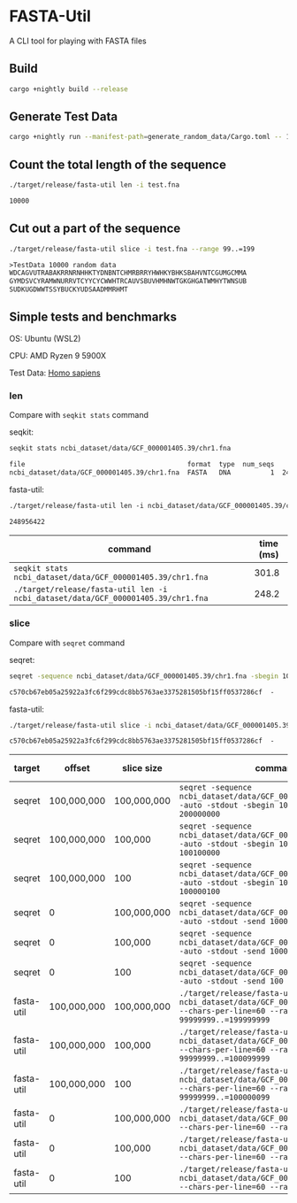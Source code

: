 # FASTA-Util

A CLI tool for playing with FASTA files

## Build

```sh
cargo +nightly build --release
```

## Generate Test Data

```sh
cargo +nightly run --manifest-path=generate_random_data/Cargo.toml -- 10000 > test.fna
```

## Count the total length of the sequence

```sh
./target/release/fasta-util len -i test.fna
```

```txt
10000
```

## Cut out a part of the sequence

```sh
./target/release/fasta-util slice -i test.fna --range 99..=199
```

```txt
>TestData 10000 random data
WDCAGVUTRABAKRRNRNHHKTYDNBNTCHMRBRRYHWHKYBHKSBAHVNTCGUMGCMMA
GYMDSVCYRAMWNURRVTCYYCYCWWHTRCAUVSBUVHMHNWTGKGHGATWMHYTWNSUB
SUDKUGDWWTSSYBUCKYUDSAADMMRHMT
```

## Simple tests and benchmarks

OS: Ubuntu (WSL2)

CPU: AMD Ryzen 9 5900X

Test Data: [Homo sapiens](https://www.ncbi.nlm.nih.gov/data-hub/taxonomy/9606/)

### len

Compare with `seqkit stats` command

seqkit:

```sh
seqkit stats ncbi_dataset/data/GCF_000001405.39/chr1.fna
```

```txt
file                                         format  type  num_seqs      sum_len      min_len      avg_len      max_len
ncbi_dataset/data/GCF_000001405.39/chr1.fna  FASTA   DNA          1  248,956,422  248,956,422  248,956,422  248,956,422
```

fasta-util:

```txt
./target/release/fasta-util len -i ncbi_dataset/data/GCF_000001405.39/chr1.fna
```

```txt
248956422
```

| command                                                                          | time (ms) |
| -------------------------------------------------------------------------------- | --------- |
| `seqkit stats ncbi_dataset/data/GCF_000001405.39/chr1.fna`                       | 301.8     |
| `./target/release/fasta-util len -i ncbi_dataset/data/GCF_000001405.39/chr1.fna` | 248.2     |

### slice

Compare with `seqret` command

seqret:

```sh
seqret -sequence ncbi_dataset/data/GCF_000001405.39/chr1.fna -sbegin 100000000 -send 200000000 -auto -stdout | sha256sum
```

```txt
c570cb67eb05a25922a3fc6f299cdc8bb5763ae3375281505bf15ff0537286cf  -
```

fasta-util:

```sh
./target/release/fasta-util slice -i ncbi_dataset/data/GCF_000001405.39/chr1.fna --chars-per-line=60 --range 99999999..=199999999 | sha256sum
```

```txt
c570cb67eb05a25922a3fc6f299cdc8bb5763ae3375281505bf15ff0537286cf  -
```

| target     | offset      | slice size  | command                                                                                                                             | time (ms) |
| ---------- | ----------- | ----------- | ----------------------------------------------------------------------------------------------------------------------------------- | --------- |
| seqret     | 100,000,000 | 100,000,000 | `seqret -sequence ncbi_dataset/data/GCF_000001405.39/chr1.fna -auto -stdout -sbegin 100000000 -send 200000000`                      | 665.7     |
| seqret     | 100,000,000 | 100,000     | `seqret -sequence ncbi_dataset/data/GCF_000001405.39/chr1.fna -auto -stdout -sbegin 100000000 -send 100100000`                      | 563.0     |
| seqret     | 100,000,000 | 100         | `seqret -sequence ncbi_dataset/data/GCF_000001405.39/chr1.fna -auto -stdout -sbegin 100000000 -send 100000100`                      | 552.7     |
| seqret     | 0           | 100,000,000 | `seqret -sequence ncbi_dataset/data/GCF_000001405.39/chr1.fna -auto -stdout -send 100000000`                                        | 677.1     |
| seqret     | 0           | 100,000     | `seqret -sequence ncbi_dataset/data/GCF_000001405.39/chr1.fna -auto -stdout -send 100000`                                           | 565.2     |
| seqret     | 0           | 100         | `seqret -sequence ncbi_dataset/data/GCF_000001405.39/chr1.fna -auto -stdout -send 100`                                              | 558.3     |
| fasta-util | 100,000,000 | 100,000,000 | `./target/release/fasta-util slice -i ncbi_dataset/data/GCF_000001405.39/chr1.fna --chars-per-line=60 --range 99999999..=199999999` | 251.9     |
| fasta-util | 100,000,000 | 100,000     | `./target/release/fasta-util slice -i ncbi_dataset/data/GCF_000001405.39/chr1.fna --chars-per-line=60 --range 99999999..=100099999` | 127.6     |
| fasta-util | 100,000,000 | 100         | `./target/release/fasta-util slice -i ncbi_dataset/data/GCF_000001405.39/chr1.fna --chars-per-line=60 --range 99999999..=100000099` | 101.7     |
| fasta-util | 0           | 100,000,000 | `./target/release/fasta-util slice -i ncbi_dataset/data/GCF_000001405.39/chr1.fna --chars-per-line=60 --range ..=99999999`          | 217.1     |
| fasta-util | 0           | 100,000     | `./target/release/fasta-util slice -i ncbi_dataset/data/GCF_000001405.39/chr1.fna --chars-per-line=60 --range ..=99999`             | 0.9       |
| fasta-util | 0           | 100         | `./target/release/fasta-util slice -i ncbi_dataset/data/GCF_000001405.39/chr1.fna --chars-per-line=60 --range ..=99`                | 0.7       |
